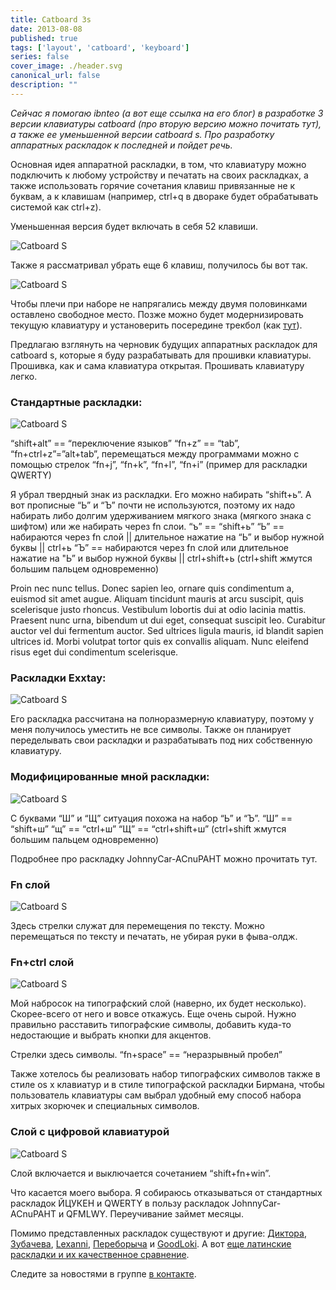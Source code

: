 ```yaml
---
title: Catboard 3s
date: 2013-08-08
published: true
tags: ['layout', 'catboard', 'keyboard']
series: false
cover_image: ./header.svg
canonical_url: false
description: ""
---
```


*Сейчас я помогаю ibnteo (а вот еще ссылка на его блог) в разработке 3 версии клавиатуры catboard (про вторую версию можно почитать тут), а также ее уменьшенной версии catboard s. Про разработку аппаратных раскладок к последней и пойдет речь.*

Основная идея аппаратной раскладки, в том, что клавиатуру можно подключить к любому устройству и печатать на своих раскладках, а также использовать горячие сочетания клавиш привязанные не к буквам, а к клавишам (например, ctrl+q в двораке будет обрабатывать системой как ctrl+z).

Уменьшенная версия будет включать в себя 52 клавиши.

![Catboard S](./catboard-3s-5.png)

Также я рассматривал убрать еще 6 клавиш, получилось бы вот так.

![Catboard S](./catboard-3s-4.png)

Чтобы плечи при наборе не напрягались между двумя половинками оставлено свободное место. Позже можно будет модернизировать текущую клавиатуру и установерить посередине трекбол (как [тут](http://geekhack.org/index.php?topic=43709.0)).

Предлагаю взглянуть на черновик будущих аппаратных раскладок для catboard s, которые я буду разрабатывать для прошивки клавиатуры.
Прошивка, как и сама клавиатура открытая. Прошивать клавиатуру легко.


### Стандартные раскладки:

![Catboard S](./standard-layouts.png)

“shift+alt” == “переключение языков”
“fn+z” == “tab”, “fn+ctrl+z”=”alt+tab”, перемещаться между программами можно с помощью стрелок “fn+j”, “fn+k”, “fn+l”, “fn+i” (пример для раскладки QWERTY)

Я убрал твердный знак из раскладки. Его можно набирать “shift+ь”. А вот прописные “Ь” и “Ъ” почти не используются, поэтому их надо набирать либо долгим удерживанием мягкого знака (мягкого знака с шифтом) или же набирать через fn слои.
“ъ” == “shift+ь”
“Ь” == набираются через fn слой || длительное нажатие на “Ь” и выбор нужной буквы || ctrl+ь
“Ъ” == набираются через fn слой или длительное нажатие на "Ь” и выбор нужной буквы || ctrl+shift+ь (ctrl+shift жмутся большим пальцем одновременно)

Proin nec nunc tellus. Donec sapien leo, ornare quis condimentum a, euismod sit amet augue. Aliquam tincidunt mauris at arcu suscipit, quis scelerisque justo rhoncus. Vestibulum lobortis dui at odio lacinia mattis. Praesent nunc urna, bibendum ut dui eget, consequat suscipit leo. Curabitur auctor vel dui fermentum auctor. Sed ultrices ligula mauris, id blandit sapien ultrices id. Morbi volutpat tortor quis ex convallis aliquam. Nunc eleifend risus eget dui condimentum scelerisque.

### Раскладки Exxtay:

![Catboard S](./exxtay-layouts.png)

Его раскладка рассчитана на полноразмерную клавиатуру, поэтому у меня получилось уместить не все символы. Также он планирует переделывать свои раскладки и разрабатывать под них собственную клавиатуру.

### Модифицированные мной раскладки:

![Catboard S](./suenot-layouts.png)

C буквами “Ш” и “Щ” ситуация похожа на набор “Ь” и “Ъ”.
“Ш” == “shift+ш”
“щ” == “ctrl+ш”
“Щ” == “ctrl+shift+ш” (ctrl+shift жмутся большим пальцем одновременно)

Подробнее про раскладку JohnnyCar-ACnuPAHT можно прочитать тут.

### Fn слой

![Catboard S](./fn-layer.png)

Здесь стрелки служат для перемещения по тексту. Можно перемещаться по тексту и печатать, не убирая руки в фыва-олдж.

### Fn+ctrl слой

![Catboard S](./fn-ctrl-layer.png)

Мой набросок на типографский слой (наверно, их будет несколько). Скорее-всего от него и вовсе откажусь. Еще очень сырой. Нужно правильно расставить типографские символы, добавить куда-то недостающие и выбрать кнопки для акцентов.

Стрелки здесь символы.
“fn+space” == “неразрывный пробел”

Также хотелось бы реализовать набор типографских символов также в стиле os x клавиатур и в стиле типографской раскладки Бирмана, чтобы пользователь клавиатуры сам выбрал удобный ему способ набора хитрых зкорючек и специальных символов.

### Слой с цифровой клавиатурой

![Catboard S](./keyboard-layer.png)

Слой включается и выключается сочетанием “shift+fn+win”.

Что касается моего выбора. Я собираюсь отказываться от стандартных раскладок ЙЦУКЕН и QWERTY в пользу раскладок JohnnyCar-ACnuPAHT и QFMLWY. Переучивание займет месяцы.

Помимо представленных раскладок существуют и другие: [Диктора](http://ergosolo.ru/reviews/history/alternative_layouts/), [Зубачева](http://nabiraem.ru/blogs/study/5514/), [Lexanni](http://blog.klavogonki.ru/profile/243733), [Переборыча](http://klavogonki.ru/u/#/123190/) и [GoodLoki](http://blog.klavogonki.ru/profile/260895). А вот [еще латинские раскладки и их качественное сравнение](http://mkweb.bcgsc.ca/carpalx/?popular_alternatives).

Следите за новостями в группе [в контакте](http://vk.com/klavaorg).